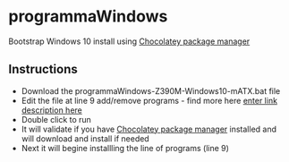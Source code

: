 
# programmaWindows
Bootstrap Windows 10 install using [Chocolatey package manager](https://chocolatey.org/) 


## Instructions

 - Download the programmaWindows-Z390M-Windows10-mATX.bat file 
 - Edit the file at line 9 add/remove programs - find more here [enter link description here](https://community.chocolatey.org/packages)
 - Double click to run 
 - It will validate if you have [Chocolatey package manager](https://chocolatey.org/) installed and will download and install if needed
 - Next it will begine installling the line of programs (line 9)
 
